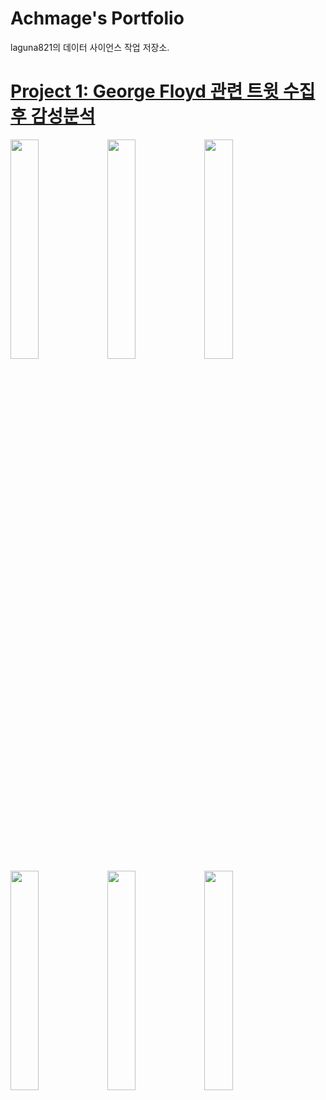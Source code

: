 # Achmage's Portfolio
laguna821의 데이터 사이언스 작업 저장소.

# [Project 1: George Floyd 관련 트윗 수집후 감성분석](https://github.com/laguna821/Achmage/tree/main/gfloyd)

<img src="https://user-images.githubusercontent.com/82581241/114874426-48ff1a80-9e37-11eb-9a39-8d9fff8d311a.jpg" width="30%"> <img src="https://user-images.githubusercontent.com/82581241/114874434-4ac8de00-9e37-11eb-8d63-a0b74b0300a5.jpg" width="30%"> <img src="https://user-images.githubusercontent.com/82581241/114874440-4dc3ce80-9e37-11eb-8915-270c58c52bbb.jpg" width="30%"> <img src="https://user-images.githubusercontent.com/82581241/114874697-8663a800-9e37-11eb-8549-6ed5d908d9d2.jpg" width="30%"> <img src="https://user-images.githubusercontent.com/82581241/114874715-8b285c00-9e37-11eb-9dc2-4098abffa6a2.jpg" width="30%"> <img src="https://user-images.githubusercontent.com/82581241/114874704-88c60200-9e37-11eb-8f22-67b5afd3ba21.jpg" width="30%">
